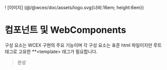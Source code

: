 <!--DESC: {icon:{name:"explore"},id:6} -->

! [이미지] (@/@wcex/doc/assets/logo.svg{너비:16em; height:6em})

# 컴포넌트 및 WebComponents

구성 요소는 WCEX 구현의 주요 기능이며 각 구성 요소는 표준 html 파일이지만 루트 태그로 고유한 **\<template\> 태그가 필요합니다.

> 완성
